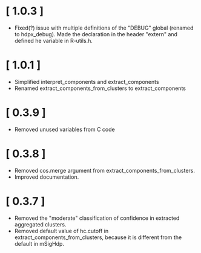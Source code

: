 # [ 1.0.3 ]
* Fixed(?) issue with multiple definitions of the "DEBUG" global (renamed to hdpx_debug).
  Made the declaration in the header "extern" and defined he variable in R-utils.h.

# [ 1.0.1 ]
* Simplified interpret_components and extract_components
* Renamed extract_components_from_clusters to extract_components

# [ 0.3.9 ]
* Removed unused variables from C code

# [ 0.3.8 ]
* Removed cos.merge argument from extract_components_from_clusters.
* Improved documentation.

# [ 0.3.7 ]
* Removed the "moderate" classification of confidence in extracted aggregated clusters.
* Removed default value of hc.cutoff in extract_components_from_clusters, because it 
  is different from the default in mSigHdp.
